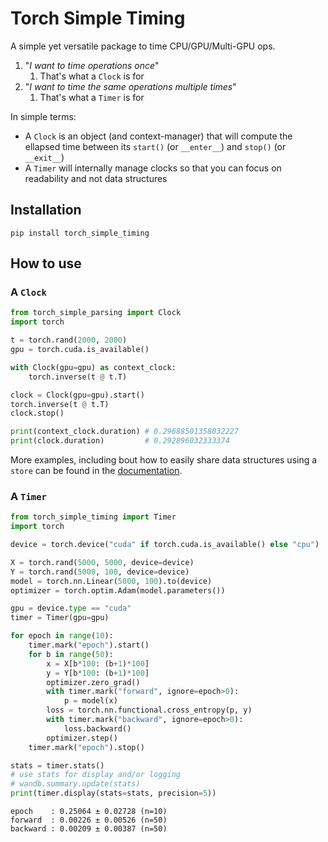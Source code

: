 # Torch Simple Timing

A simple yet versatile package to time CPU/GPU/Multi-GPU ops.

1. "*I want to time operations once*"
   1. That's what a `Clock` is for
2. "*I want to time the same operations multiple times*"
   1. That's what a `Timer` is for

In simple terms:

* A `Clock` is an object (and context-manager) that will compute the ellapsed time between its `start()` (or `__enter__`) and `stop()` (or `__exit__`)
* A `Timer` will internally manage clocks so that you can focus on readability and not data structures

## Installation

```
pip install torch_simple_timing
```

## How to use

### A `Clock`

```python
from torch_simple_parsing import Clock
import torch

t = torch.rand(2000, 2000)
gpu = torch.cuda.is_available()

with Clock(gpu=gpu) as context_clock:
    torch.inverse(t @ t.T)

clock = Clock(gpu=gpu).start()
torch.inverse(t @ t.T)
clock.stop()

print(context_clock.duration) # 0.29688501358032227
print(clock.duration)         # 0.292896032333374
```

More examples, including bout how to easily share data structures using a `store` can be found in the [documentation]().

### A `Timer`

```python
from torch_simple_timing import Timer
import torch

device = torch.device("cuda" if torch.cuda.is_available() else "cpu")

X = torch.rand(5000, 5000, device=device)
Y = torch.rand(5000, 100, device=device)
model = torch.nn.Linear(5000, 100).to(device)
optimizer = torch.optim.Adam(model.parameters())

gpu = device.type == "cuda"
timer = Timer(gpu=gpu)

for epoch in range(10):
    timer.mark("epoch").start()
    for b in range(50):
        x = X[b*100: (b+1)*100]
        y = Y[b*100: (b+1)*100]
        optimizer.zero_grad()
        with timer.mark("forward", ignore=epoch>0):
            p = model(x)
        loss = torch.nn.functional.cross_entropy(p, y)
        with timer.mark("backward", ignore=epoch>0):
            loss.backward()
        optimizer.step()
    timer.mark("epoch").stop()

stats = timer.stats()
# use stats for display and/or logging
# wandb.summary.update(stats)
print(timer.display(stats=stats, precision=5))
```

```
epoch    : 0.25064 ± 0.02728 (n=10)
forward  : 0.00226 ± 0.00526 (n=50)
backward : 0.00209 ± 0.00387 (n=50)
```
